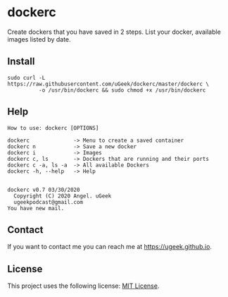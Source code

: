 # dockerc
Create dockers that you have saved in 2 steps. List your docker, available images listed by date.


## Install

```
sudo curl -L https://raw.githubusercontent.com/uGeek/dockerc/master/dockerc \
          -o /usr/bin/dockerc && sudo chmod +x /usr/bin/dockerc
```


## Help
```
How to use: dockerc [OPTIONS]

dockerc              -> Menu to create a saved container
dockerc n            -> Save a new docker
dockerc i            -> Images
dockerc c, ls        -> Dockers that are running and their ports
dockerc c -a, ls -a  -> All available Dockers
dockerc -h, --help   -> Help


dockerc v0.7 03/30/2020
  Copyright (C) 2020 Angel. uGeek
  ugeekpodcast@gmail.com
You have new mail.
```

## Contact

If you want to contact me you can reach me at https://ugeek.github.io.

## License

This project uses the following license: [MIT License](https://choosealicense.com/licenses/mit/).
